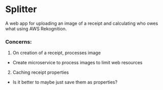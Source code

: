 # Splitter
A web app for uploading an image of a receipt and calculating who owes what using AWS Rekognition.

### Concerns:
1. On creation of a receipt, processes image
- Create microservice to process images to limit web resources
2. Caching receipt properties
- Is it better to maybe just save them as properties?